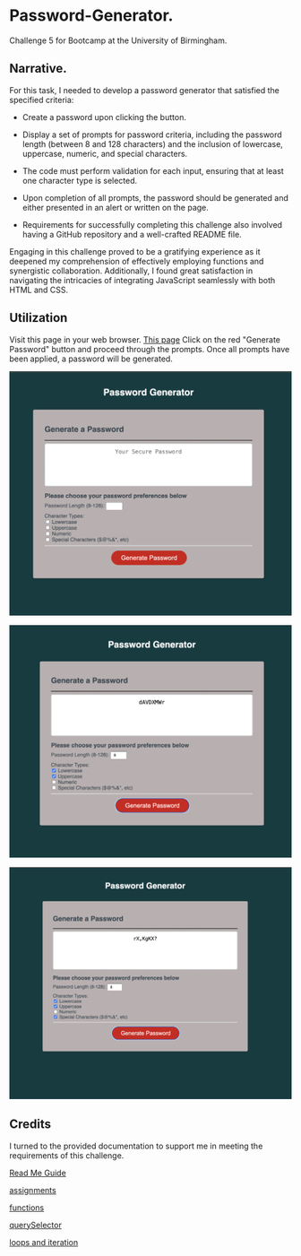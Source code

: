 # Password-Generator.
Challenge 5 for Bootcamp at the University of Birmingham.
## Narrative.

 For this task, I needed to develop a password generator that satisfied the specified criteria:

* Create a password upon clicking the button.

* Display a set of prompts for password criteria, including the password length (between 8 and 128 characters) and the inclusion of lowercase, uppercase, numeric, and special characters.
* The code must perform validation for each input, ensuring that at least one character type is selected.
* Upon completion of all prompts, the password should be generated and either presented in an alert or written on the page.

* Requirements for successfully completing this challenge also involved having a GitHub repository and a well-crafted README file.

Engaging in this challenge proved to be a gratifying experience as it deepened my comprehension of effectively employing functions and synergistic collaboration. Additionally, I found great satisfaction in navigating the intricacies of integrating JavaScript seamlessly with both HTML and CSS.


## Utilization

 Visit this page in your web browser. [This page](https://seyiturbo.github.io/password-generator/) Click on the red "Generate Password" button and proceed through the prompts. Once all prompts have been applied, a password will be generated. 

    
![Screenshot 1](./images/01.png)
    
![Screenshot 2](./images/02.png)
    
![Screenshot 3](./images/03.png)


## Credits

I turned to the provided documentation to support me in meeting the requirements of this challenge.

[Read Me Guide](https://coding-boot-camp.github.io/full-stack/github/professional-readme-guide)

[assignments](https://www.w3schools.com/js/js_assignment.asp)

[functions](https://developer.mozilla.org/en-US/docs/Web/JavaScript/Guide/Functions)

[querySelector](https://developer.mozilla.org/en-US/docs/Web/API/Document/querySelector)

[loops and iteration](https://developer.mozilla.org/en-US/docs/Web/JavaScript/Guide/Loops_and_iteration#for_statement/)




